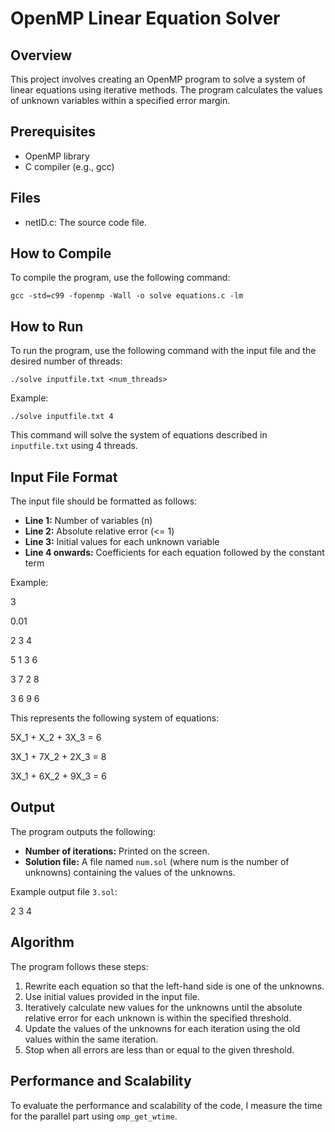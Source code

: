 # OpenMP Linear Equation Solver

## Overview

This project involves creating an OpenMP program to solve a system of linear equations using iterative methods. The program calculates the values of unknown variables within a specified error margin.

## Prerequisites

  - OpenMP library
  - C compiler (e.g., gcc)

## Files

  - netID.c: The source code file.

## How to Compile

To compile the program, use the following command:

`gcc -std=c99 -fopenmp -Wall -o solve equations.c -lm`

## How to Run

To run the program, use the following command with the input file and the desired number of threads:

`./solve inputfile.txt <num_threads>`

Example:

`./solve inputfile.txt 4`

This command will solve the system of equations described in `inputfile.txt` using 4 threads.

## Input File Format

The input file should be formatted as follows:

  - **Line 1:** Number of variables (n)
  - **Line 2:** Absolute relative error (<= 1)
  - **Line 3:** Initial values for each unknown variable
  - **Line 4 onwards:** Coefficients for each equation followed by the constant term

Example:


3

0.01

2 3 4

5 1 3 6

3 7 2 8

3 6 9 6


This represents the following system of equations:

5X_1 + X_2 + 3X_3 = 6

3X_1 + 7X_2 + 2X_3 = 8

3X_1 + 6X_2 + 9X_3 = 6

## Output

The program outputs the following:
  - **Number of iterations:** Printed on the screen.
  - **Solution file:** A file named `num.sol` (where num is the number of unknowns) containing the values of the unknowns.

Example output file `3.sol`:

2
3
4

## Algorithm

The program follows these steps:

  1. Rewrite each equation so that the left-hand side is one of the unknowns.
  2. Use initial values provided in the input file.
  3. Iteratively calculate new values for the unknowns until the absolute relative error for each unknown is within the specified threshold.
  4. Update the values of the unknowns for each iteration using the old values within the same iteration.
  5. Stop when all errors are less than or equal to the given threshold.

## Performance and Scalability

To evaluate the performance and scalability of the code, I measure the time for the parallel part using `omp_get_wtime`.

